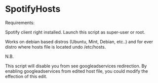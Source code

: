 # SpotifyHosts

Requirements: 

Spotify client right installed.
Launch this script as super-user or root.

Works on debian based distros (Ubuntu, Mint, Debian, etc..) and for ever distro where hosts file is located undo /etc/hosts.


N.B.

This script will disable you from see googleadservices redirection. By enabling googleadservices from edited host file,
you could modify the effection of this edit.  

